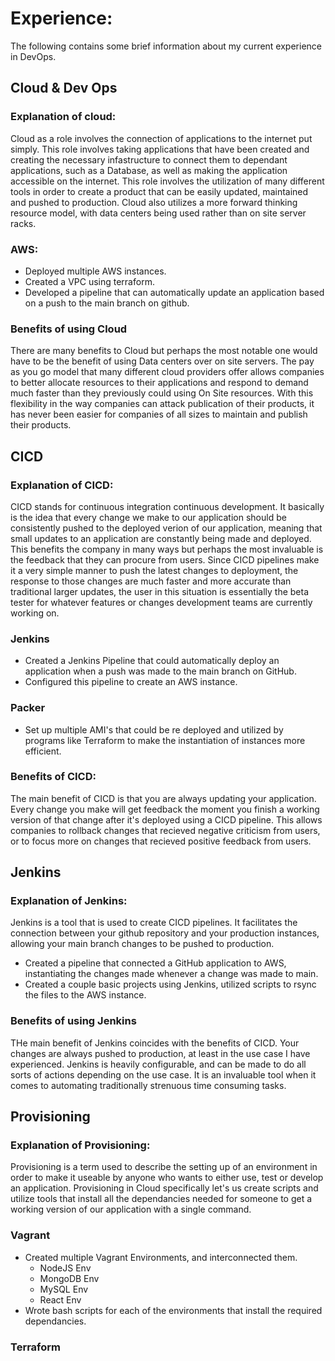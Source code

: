 # Experience:
The following contains some brief information about my current experience in DevOps.

## Cloud & Dev Ops
### Explanation of cloud:
Cloud as a role involves the connection of applications to the internet put simply. This role involves taking applications that have been created and creating the necessary infastructure to connect them to dependant applications, such as a Database, as well as making the application accessible on the internet. This role involves the utilization of many different tools in order to create a product that can be easily updated, maintained and pushed to production. Cloud also utilizes a more forward thinking resource model, with data centers being used rather than on site server racks.

### AWS:
- Deployed multiple AWS instances.
- Created a VPC using terraform.
- Developed a pipeline that can automatically update an application based on a push to the main branch on github.


### Benefits of using Cloud
There are many benefits to Cloud but perhaps the most notable one would have to be the benefit of using Data centers over on site servers. The pay as you go model that many different cloud providers offer allows companies to better allocate resources to their applications and respond to demand much faster than they previously could using On Site resources. With this flexibility in the way companies can attack publication of their products, it has never been easier for companies of all sizes to maintain and publish their products.

## CICD
### Explanation of CICD:
CICD stands for continuous integration continuous development. It basically is the idea that every change we make to our application should be consistently pushed to the deployed verion of our application, meaning that small updates to an application are constantly being made and deployed. This benefits the company in many ways but perhaps the most invaluable is the feedback that they can procure from users. Since CICD pipelines make it a very simple manner to push the latest changes to deployment, the response to those changes are much faster and more accurate than traditional larger updates, the user in this situation is essentially the beta tester for whatever features or changes development teams are currently working on.

### Jenkins
- Created a Jenkins Pipeline that could automatically deploy an application when a push was made to the main branch on GitHub.
- Configured this pipeline to create an AWS instance.

### Packer
- Set up multiple AMI's that could be re deployed and utilized by programs like Terraform to make the instantiation of instances more efficient.

### Benefits of CICD:
The main benefit of CICD is that you are always updating your application. Every change you make will get feedback the moment you finish a working version of that change after it's deployed using a CICD pipeline. This allows companies to rollback changes that recieved negative criticism from users, or to focus more on changes that recieved positive feedback from users.



## Jenkins
### Explanation of Jenkins:
Jenkins is a tool that is used to create CICD pipelines. It facilitates the connection between your github repository and your production instances, allowing your main branch changes to be pushed to production.

- Created a pipeline that connected a GitHub application to AWS, instantiating the changes made whenever a change was made to main.
- Created a couple basic projects using Jenkins, utilized scripts to rsync the files to the AWS instance.


### Benefits of using Jenkins
THe main benefit of Jenkins coincides with the benefits of CICD. Your changes are always pushed to production, at least in the use case I have experienced. Jenkins is heavily configurable, and can be made to do all sorts of actions depending on the use case. It is an invaluable tool when it comes to automating traditionally strenuous time consuming tasks.




## Provisioning
### Explanation of Provisioning:
Provisioning is a term used to describe the setting up of an environment in order to make it useable by anyone who wants to either use, test or develop an application. Provisioning in Cloud specifically let's us create scripts and utilize tools that install all the dependancies needed for someone to get a working version of our application with a single command.

### Vagrant
- Created multiple Vagrant Environments, and interconnected them.
  - NodeJS Env
  - MongoDB Env
  - MySQL Env
  - React Env
- Wrote bash scripts for each of the environments that install the required dependancies.


### Terraform

